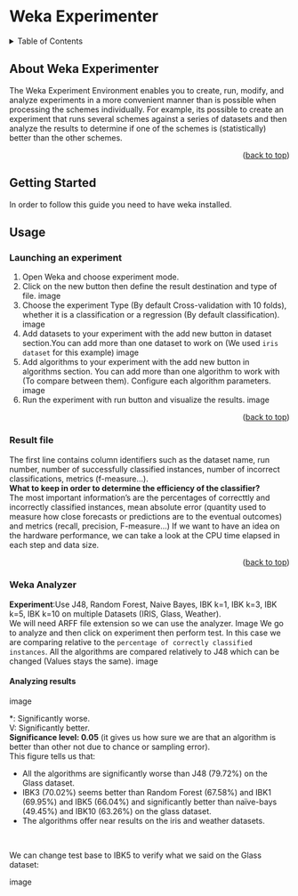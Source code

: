 # Weka Experimenter
<div id="top"></div>

<!-- TABLE OF CONTENTS -->
<details>
  <summary>Table of Contents</summary>
  <ol>
    <li>
      <a href="#about-the-project">About Weka Experimenter</a>
    </li>
    <li>
      <a href="#getting-started">Getting Started</a>
    </li>
    <li><a href="#usage">Usage</a></li>
    <ul>
      <li><a href="#launching-experiment">Launching Experiment</a></li>
      <li><a href="#result-file">Result File</a></li>
      <li><a href="#weka-analyzer">Weka Analyzer</a></li>
    </ul>
  </ol>
</details>

## About Weka Experimenter

The Weka Experiment Environment enables you to create, run, modify, and analyze experiments in a more convenient manner than is possible when processing the schemes individually. For example, its possible to create an experiment that runs several schemes against a series of datasets and then analyze the results to determine if one of the schemes is (statistically) better than the other schemes.

<p align="right">(<a href="#top">back to top</a>)</p>

## Getting Started

In order to follow this guide you need to have weka installed.

## Usage
### Launching an experiment

1) Open Weka and choose experiment mode.
2)	Click on the new button then define the result destination and type of file.
image
3)	Choose the experiment Type (By default Cross-validation with 10 folds), whether it is a classification or a regression (By default classification).
image
4)	Add datasets to your experiment with the add new button in dataset section.You can add more than one dataset to work on (We used ```iris dataset``` for this example)
image
5)	Add algorithms to your experiment with the add new button in algorithms section. You can add more than one algorithm to work with (To compare between them).
Configure each algorithm parameters.
image
6)	Run the experiment with run button and visualize the results.
image
 <p align="right">(<a href="#top">back to top</a>)</p>

### Result file

The first line contains column identifiers such as the dataset name, run number, number of successfully classified instances, number of incorrect classifications, metrics (f-measure…).</br>
**What to keep in order to determine the efficiency of the classifier?**</br>
The most important information’s are the percentages of correcttly and incorrectly classified instances, mean absolute error (quantity used to measure how close forecasts or predictions are to the eventual outcomes) and metrics (recall, precision, F-measure…)
If we want to have an idea on the hardware performance, we can take a look at the CPU time elapsed in each step and data size.
 <p align="right">(<a href="#top">back to top</a>)</p>


### Weka Analyzer

**Experiment**:Use J48, Random Forest, Naive Bayes, IBK k=1, IBK k=3, IBK k=5, IBK k=10 on multiple Datasets (IRIS, Glass, Weather).</br>
We will need ARFF file extension so we can use the analyzer.
Image
We go to analyze and then click on experiment then perform test.
In this case we are comparing relative to the ```percentage of correctly classified instances```.
All the algorithms are compared relatively to J48 which can be changed (Values stays the same).
image

#### Analyzing results

image

\*: Significantly worse. </br>
V: Significantly better. 
</br>
**Significance level: 0.05** (it gives us how sure we are that an algorithm is better than other not due to chance or sampling error). </br>
This figure tells us that: </br>
-	All the algorithms are significantly worse than J48 (79.72%) on the Glass dataset.
- IBK3 (70.02%) seems better than Random Forest (67.58%) and IBK1 (69.95%) and IBK5 (66.04%) and significantly better than naïve-bays (49.45%) and IBK10 (63.26%) on the glass dataset.
- The algorithms offer near results on the iris and weather datasets. 

</br>

We can change test base to IBK5 to verify what we said on the Glass dataset: 

image
